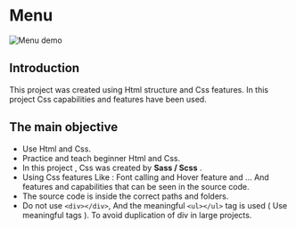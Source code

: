# Menu
![Menu demo](https://user-images.githubusercontent.com/100797809/166570481-aec1e634-fa22-4608-8983-d307f6633c0f.png)
## Introduction
This project was created using Html structure and Css features.
In this project Css capabilities and features have been used.
## The main objective
- Use Html and Css.
- Practice and teach beginner Html and Css.
- In this project , Css was created by **Sass / Scss** .
- Using Css features
Like : Font calling and Hover feature and ...
And features and capabilities that can be seen in the source code.
- The source code is inside the correct paths and folders.
- Do not use ```<div></div>```, And the meaningful ```<ul></ul>``` tag is used ( Use meaningful tags ).
To avoid duplication of div in large projects.
